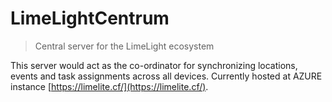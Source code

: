 # LimeLightCentrum
> Central server for the LimeLight ecosystem

This server would act as the co-ordinator for synchronizing locations, events and task assignments across all devices.
Currently hosted at AZURE instance [https://limelite.cf/](https://limelite.cf/).
